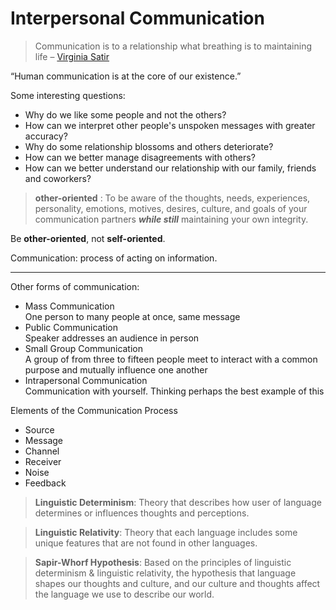 # Interpersonal Communication

> Communication is to a relationship what breathing is to maintaining life  – [Virginia Satir](https://en.wikipedia.org/wiki/Virginia_Satir)

“Human communication is at the core of our existence.”

Some interesting questions:
- Why do we like some people and not the others?
- How can we interpret other people's unspoken messages with greater accuracy?
- Why do some relationship blossoms and others deteriorate?
- How can we better manage disagreements with others?
- How can we better understand our relationship with our family, friends and coworkers?

>**other-oriented** : To be aware of the thoughts, needs, experiences, personality, emotions, motives, desires, culture, and goals of your communication partners ***while still*** maintaining your own integrity.

Be **other-oriented**, not **self-oriented**.

Communication: process of acting on information.

---
Other forms of communication:
- Mass Communication  
    One person to many people at once, same message
- Public Communication  
    Speaker addresses an audience in person
- Small Group Communication  
    A group of from three to fifteen people meet to interact with a common purpose and mutually influence one another
- Intrapersonal Communication  
    Communication with yourself. Thinking perhaps the best example of this


Elements of the Communication Process
- Source
- Message
- Channel
- Receiver
- Noise
- Feedback

>**Linguistic Determinism**: Theory that describes how user of language determines or influences thoughts and perceptions.

>**Linguistic Relativity**: Theory that each language includes some unique features that are not found in other languages.

>**Sapir-Whorf Hypothesis**: Based on the principles of linguistic determinism & linguistic relativity, the hypothesis that language shapes our thoughts and culture, and our culture and thoughts affect the language we use to describe our world.